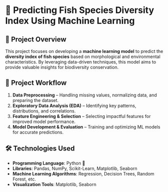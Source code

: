 # 🎣 Predicting Fish Species Diversity Index Using Machine Learning  

## 📌 Project Overview  
This project focuses on developing a **machine learning model** to predict the **diversity index of fish species** based on morphological and environmental characteristics. By leveraging data-driven techniques, this model aims to provide valuable insights for biodiversity conservation.  

## 🚀 Project Workflow  
1. **Data Preprocessing** – Handling missing values, normalizing data, and preparing the dataset.  
2. **Exploratory Data Analysis (EDA)** – Identifying key patterns, distributions, and correlations.  
3. **Feature Engineering & Selection** – Selecting impactful features for improved model performance.  
4. **Model Development & Evaluation** – Training and optimizing ML models for accurate predictions.  

## 🛠️ Technologies Used  
- **Programming Language**: Python 🐍  
- **Libraries**: Pandas, NumPy, Scikit-Learn, Matplotlib, Seaborn  
- **Machine Learning Algorithms**: Regression, Decision Trees, Random Forest, etc.  
- **Visualization Tools**: Matplotlib, Seaborn  
